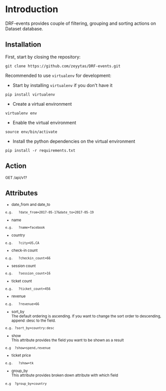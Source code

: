 
<h1>Introduction</h1> 

DRF-events provides couple of filtering, grouping and sorting actions on Dataset database.

## Installation

First, start by closing the repository:

```
git clone https://github.com/zeyytas/DRF-events.git
```

Recommended to use `virtualenv` for development:

- Start by installing `virtualenv` if you don't have it
```
pip install virtualenv
```

- Create a virtual environment
```
virtualenv env
```

- Enable the virtual environment
```
source env/bin/activate
```

- Install the python dependencies on the virtual environment
```
pip install -r requirements.txt
```

## Action
<small>
   
GET         /api/v1? </small>

## Attributes

<small>
   
   - date_from and date_to

   ```e.g.   ?date_from=2017-05-17&date_to=2017-05-19```
   
   - name

   ```e.g.   ?name=facebook```


   - country

   ```e.g.   ?city=US,CA```
   
   - check-in count

   ```e.g.   ?checkin_count=66```
   
   - session count

   ```e.g.   ?session_count=16```
   
   - ticket count

   ```e.g.   ?ticket_count=456```
   
   - revenue

   ```e.g.   ?revenue=66```

   - sort_by </br>
   The default ordering is ascending. If you want to change the sort order to descending, append :desc to the field.

   ```e.g. ?sort_by=country:desc```

   - show </br>
   This attribute provides the field you want to be shown as a result
   
   ```e.g  ?show=spend,revenue```
   
   - ticket price

   ```e.g.   ?show=tk```

   - group_by </br>
   This attribute provides broken down attribute with which field
   
   ```e.g  ?group_by=country```
</small>
